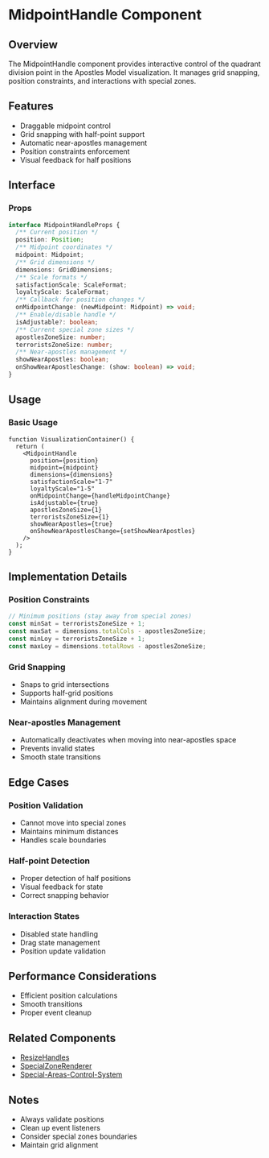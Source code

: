 # MidpointHandle Component

## Overview
The MidpointHandle component provides interactive control of the quadrant division point in the Apostles Model visualization. It manages grid snapping, position constraints, and interactions with special zones.

## Features
- Draggable midpoint control
- Grid snapping with half-point support
- Automatic near-apostles management
- Position constraints enforcement
- Visual feedback for half positions

## Interface

### Props
```typescript
interface MidpointHandleProps {
  /** Current position */
  position: Position;
  /** Midpoint coordinates */
  midpoint: Midpoint;
  /** Grid dimensions */
  dimensions: GridDimensions;
  /** Scale formats */
  satisfactionScale: ScaleFormat;
  loyaltyScale: ScaleFormat;
  /** Callback for position changes */
  onMidpointChange: (newMidpoint: Midpoint) => void;
  /** Enable/disable handle */
  isAdjustable?: boolean;
  /** Current special zone sizes */
  apostlesZoneSize: number;
  terroristsZoneSize: number;
  /** Near-apostles management */
  showNearApostles: boolean;
  onShowNearApostlesChange: (show: boolean) => void;
}
```

## Usage

### Basic Usage
```tsx
function VisualizationContainer() {
  return (
    <MidpointHandle
      position={position}
      midpoint={midpoint}
      dimensions={dimensions}
      satisfactionScale="1-7"
      loyaltyScale="1-5"
      onMidpointChange={handleMidpointChange}
      isAdjustable={true}
      apostlesZoneSize={1}
      terroristsZoneSize={1}
      showNearApostles={true}
      onShowNearApostlesChange={setShowNearApostles}
    />
  );
}
```

## Implementation Details

### Position Constraints
```typescript
// Minimum positions (stay away from special zones)
const minSat = terroristsZoneSize + 1;
const maxSat = dimensions.totalCols - apostlesZoneSize;
const minLoy = terroristsZoneSize + 1;
const maxLoy = dimensions.totalRows - apostlesZoneSize;
```

### Grid Snapping
- Snaps to grid intersections
- Supports half-grid positions
- Maintains alignment during movement

### Near-apostles Management
- Automatically deactivates when moving into near-apostles space
- Prevents invalid states
- Smooth state transitions

## Edge Cases

### Position Validation
- Cannot move into special zones
- Maintains minimum distances
- Handles scale boundaries

### Half-point Detection
- Proper detection of half positions
- Visual feedback for state
- Correct snapping behavior

### Interaction States
- Disabled state handling
- Drag state management
- Position update validation

## Performance Considerations
- Efficient position calculations
- Smooth transitions
- Proper event cleanup

## Related Components
- [ResizeHandles](./ResizeHandles.md)
- [SpecialZoneRenderer](./SpecialZones.md)
- [Special-Areas-Control-System](./Special-Areas-Control-System.md)

## Notes
- Always validate positions
- Clean up event listeners
- Consider special zones boundaries
- Maintain grid alignment
